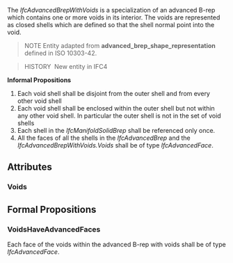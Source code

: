 The _IfcAdvancedBrepWithVoids_ is a specialization of an advanced B-rep which contains one or more voids in its interior. The voids are represented as closed shells which are defined so that the shell normal point into the void.

<!-- end of short definition -->


> NOTE Entity adapted from **advanced_brep_shape_representation** defined in ISO 10303-42.

> HISTORY  New entity in IFC4

**Informal Propositions**

1. Each void shell shall be disjoint from the outer shell and from every other void shell
2. Each void shell shall be enclosed within the outer shell but not within any other void shell. In particular the outer shell is not in the set of void shells
3. Each shell in the _IfcManifoldSolidBrep_ shall be referenced only once.
4. All the faces of all the shells in the _IfcAdvancedBrep_ and the _IfcAdvancedBrepWithVoids.Voids_ shall be of type _IfcAdvancedFace_.

## Attributes

### Voids


## Formal Propositions

### VoidsHaveAdvancedFaces
Each face of the voids within the advanced B-rep with voids shall be of type _IfcAdvancedFace_.
